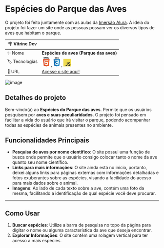 # Espécies do Parque das Aves

O projeto foi feito juntamente com as aulas da [Imersão Alura](https://cursos.alura.com.br/imersao). A ideia do projeto foi fazer um site onde as pessoas possam ver os diversos tipos de aves que habitam o parque.

| :placard: Vitrine.Dev |     |
| -------------  | --- |
| :sparkles: Nome        | **Espécies de aves (Parque das aves)**
| :label: Tecnologias | <code><img height="30" src="https://raw.githubusercontent.com/github/explore/80688e429a7d4ef2fca1e82350fe8e3517d3494d/topics/html/html.png" alt="HTML5"/></code>,<code><img height="30" src="https://raw.githubusercontent.com/github/explore/80688e429a7d4ef2fca1e82350fe8e3517d3494d/topics/css/css.png" alt="CSS"/></code>, <code><img height="25" src="https://raw.githubusercontent.com/github/explore/80688e429a7d4ef2fca1e82350fe8e3517d3494d/topics/javascript/javascript.png" alt="Javascript"/></code>
| :rocket: URL         | [Acesse o site aqui!](https://johnvrnas.github.io/parqueDasAves/)


<!-- Inserir imagem com a #vitrinedev ao final do link -->
![image](https://github.com/user-attachments/assets/ddcfca2c-416e-4659-8b31-ccc2cc96068c)


## Detalhes do projeto

Bem-vindo(a) ao **Espécies do Parque das aves**. Permite que os usuários pesquisem por **aves e suas peculiaridades**. O projeto foi pensado em facilitar a vida do usuário que irá visitar o parque, podendo acompanhar todas as espécies de animais presentes no ambiente.

## **Funcionalidades Principais**

- **Pesquisa de aves por nome científico**: O site possui uma função de busca onde permite que o usuário consigo colocar tanto o nome da ave quanto seu nome científico.
- **Links para mais informações**: O site ainda está no inicio, portanto, deixei alguns links para páginas externas com informações detalhadas e fotos exuberantes sobre as espécies, visando a facilidade do acesso para mais dados sobre o animal. 
- **Imagens**: Ao lado de cada texto sobre a ave, contém uma foto da mesma, facilitando a identificação de qual espécie você deve procurar.
---

## Como Usar

1. **Buscar espécies**: Utilize a barra de pesquisa no topo da página para digitar o nome ou alguma característica da ave que deseja encontrar.
2. **Explorar Informações**: O site contém uma rolagem vertical para ter acesso a mais espécies.
